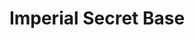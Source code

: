 ---
mission_id: imperial
editorsChoice:
title: "Imperial Secret Base"
authors: 
    - "Mike Rajotte"
date:
filename: "imperial.zip"
description: "The Empire has just caputred Admiral Ackbar. The Imperials are transporting him off on shuttle to meet the Executor. The Executor will then escort this important prisoner to an Imperial prison planet. You are to infiltrate a Imperial base on Sullust and find the data tapes contaning the destination of the shuttle. Once you find the data tapes, you then must escape off the planet and return to the Rebel fleet by stealing an Imperial shuttle."
heroImage:
levelReplaced:	SECBASE
difficulty: no
bm:	yes
fme: yes
wax: no
three_do: yes
voc: no
gmd: no
vue: no
lfd: yes
base: "New level from scratch" 
editors: "DFUSE 0.9 & 1.0"

---